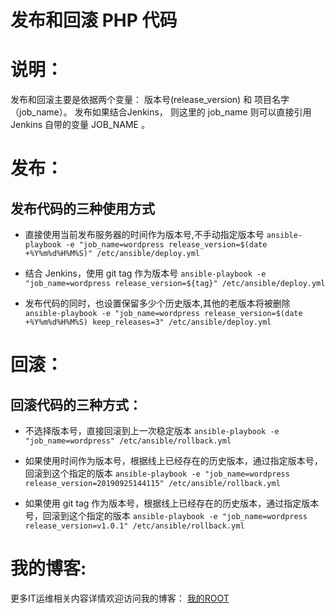 发布和回滚 PHP 代码
==================

# 说明：

发布和回滚主要是依据两个变量： 版本号(release_version) 和 项目名字（job_name）。
发布如果结合Jenkins， 则这里的 job_name 则可以直接引用 Jenkins 自带的变量 JOB_NAME 。

# 发布：

## 发布代码的三种使用方式

* 直接使用当前发布服务器的时间作为版本号,不手动指定版本号
`ansible-playbook -e "job_name=wordpress release_version=$(date +%Y%m%d%H%M%S)" /etc/ansible/deploy.yml`

* 结合 Jenkins，使用 git tag 作为版本号
`ansible-playbook -e "job_name=wordpress release_version=${tag}" /etc/ansible/deploy.yml`

* 发布代码的同时，也设置保留多少个历史版本,其他的老版本将被删除
`ansible-playbook -e "job_name=wordpress release_version=$(date +%Y%m%d%H%M%S) keep_releases=3" /etc/ansible/deploy.yml`

# 回滚：

## 回滚代码的三种方式：

* 不选择版本号，直接回滚到上一次稳定版本
`ansible-playbook -e "job_name=wordpress" /etc/ansible/rollback.yml`

* 如果使用时间作为版本号，根据线上已经存在的历史版本，通过指定版本号，回滚到这个指定的版本
`ansible-playbook -e "job_name=wordpress release_version=20190925144115" /etc/ansible/rollback.yml`

* 如果使用 git tag 作为版本号，根据线上已经存在的历史版本，通过指定版本号，回滚到这个指定的版本
`ansible-playbook -e "job_name=wordpress release_version=v1.0.1" /etc/ansible/rollback.yml`

# 我的博客:

更多IT运维相关内容详情欢迎访问我的博客： [我的ROOT](http://wdroot.com)
